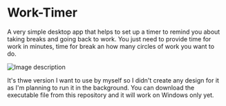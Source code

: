 # Work-Timer

A very simple desktop app that helps to set up a timer to remind you about taking breaks and going back to work.
You just need to provide time for work in minutes, time for break an how many circles of work you want to do.

![Image description](dist\\pomodoro.PNG)

It's thwe version I want to use by myself so I didn't create any design for it as I'm planning to run it in the background.
You can download the executable file from this repository and it will work on Windows only yet.